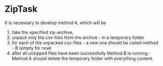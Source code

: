# ZipTask
It is necessary to develop method A, which will be 
1) take the specified zip-archive, 
2) unpack only the csv-files from the archive - in a temporary folder 
3) for each of the unpacked csv-files - a new one should be called method - B (empty for now) 
4) after all unzipped files have been successfully Method B is running - 
Method A should delete the temporary folder with everything content.
